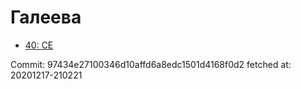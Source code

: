 # Галеева
- [40: CE](40.md)

Commit: 97434e27100346d10affd6a8edc1501d4168f0d2
 fetched at: 20201217-210221
